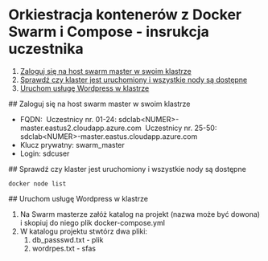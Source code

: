 # Orkiestracja kontenerów z Docker Swarm i Compose - insrukcja uczestnika

1. [Zaloguj się na host swarm master w swoim klastrze](#logowanie)
2. [Sprawdź czy klaster jest uruchomiony i wszystkie nody są dostępne](#weryfikacja-klaster)
3. [Uruchom usługę Wordpress w klastrze](#usluga-uruchomienie)

<a id='logowanie'/>
## Zaloguj się na host swarm master w swoim klastrze

- FQDN: 
  ​	Uczestnicy nr. 01-24: 
  ​		sdclab\<NUMER>-master.eastus2.cloudapp.azure.com
  ​	Uczestnicy nr. 25-50: 	
  ​		sdclab\<NUMER>-master.eastus.cloudapp.azure.com
- Klucz prywatny: swarm_master
- Login: sdcuser


<a id='weryfikacja-klaster'/>
## Sprawdź czy klaster jest uruchomiony i wszystkie nody są dostępne 

```
docker node list
```


<a id='usluga-uruchomienie'/>
## Uruchom usługę Wordpress w klastrze

1. Na Swarm masterze załóż katalog na projekt (nazwa może być dowona) i skopiuj do niego plik docker-compose.yml
2. W katalogu projektu stwtórz dwa pliki:
   1. db_passswd.txt - plik 
   2. wordrpes.txt - sfas

